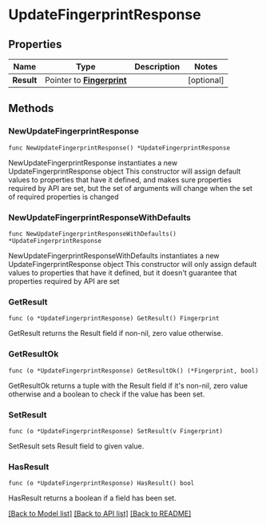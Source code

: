 # UpdateFingerprintResponse

## Properties

Name | Type | Description | Notes
------------ | ------------- | ------------- | -------------
**Result** | Pointer to [**Fingerprint**](Fingerprint.md) |  | [optional] 

## Methods

### NewUpdateFingerprintResponse

`func NewUpdateFingerprintResponse() *UpdateFingerprintResponse`

NewUpdateFingerprintResponse instantiates a new UpdateFingerprintResponse object
This constructor will assign default values to properties that have it defined,
and makes sure properties required by API are set, but the set of arguments
will change when the set of required properties is changed

### NewUpdateFingerprintResponseWithDefaults

`func NewUpdateFingerprintResponseWithDefaults() *UpdateFingerprintResponse`

NewUpdateFingerprintResponseWithDefaults instantiates a new UpdateFingerprintResponse object
This constructor will only assign default values to properties that have it defined,
but it doesn't guarantee that properties required by API are set

### GetResult

`func (o *UpdateFingerprintResponse) GetResult() Fingerprint`

GetResult returns the Result field if non-nil, zero value otherwise.

### GetResultOk

`func (o *UpdateFingerprintResponse) GetResultOk() (*Fingerprint, bool)`

GetResultOk returns a tuple with the Result field if it's non-nil, zero value otherwise
and a boolean to check if the value has been set.

### SetResult

`func (o *UpdateFingerprintResponse) SetResult(v Fingerprint)`

SetResult sets Result field to given value.

### HasResult

`func (o *UpdateFingerprintResponse) HasResult() bool`

HasResult returns a boolean if a field has been set.


[[Back to Model list]](../README.md#documentation-for-models) [[Back to API list]](../README.md#documentation-for-api-endpoints) [[Back to README]](../README.md)


